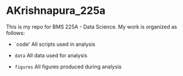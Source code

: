 # AKrishnapura_225a
 
 This is my repo for BMS 225A - Data Science. My work is organized as follows:

 - `code' All scripts used in analysis

 - `data` All data used for analysis

 - `figures` All figures produced during analysis